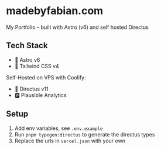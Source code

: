 # madebyfabian.com

My Portfolio – built with Astro (v6) and self hosted Directus

## Tech Stack

- 🚀 Astro v6
- 🎨 Tailwind CSS v4

Self-Hosted on VPS with Coolify:

- 🦌 Directus v11
- 🅿️ Plausible Analytics

## Setup

1. Add env variables, see `.env.example`
2. Run `pnpm typegen:directus` to generate the directus types
3. Replace the urls in `vercel.json` with your own
